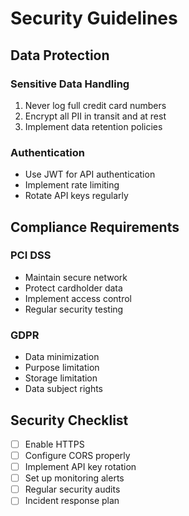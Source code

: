 # Security Guidelines

## Data Protection

### Sensitive Data Handling
1. Never log full credit card numbers
2. Encrypt all PII in transit and at rest
3. Implement data retention policies

### Authentication
- Use JWT for API authentication
- Implement rate limiting
- Rotate API keys regularly

## Compliance Requirements

### PCI DSS
- Maintain secure network
- Protect cardholder data
- Implement access control
- Regular security testing

### GDPR
- Data minimization
- Purpose limitation
- Storage limitation
- Data subject rights

## Security Checklist
- [ ] Enable HTTPS
- [ ] Configure CORS properly
- [ ] Implement API key rotation
- [ ] Set up monitoring alerts
- [ ] Regular security audits
- [ ] Incident response plan